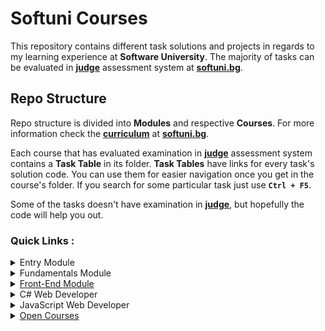 # Softuni Courses

This repository contains different task solutions and projects in regards to my learning experience at **Software University**. The majority of tasks can be evaluated in **[judge](https://judge.softuni.bg/)** assessment system at **[softuni.bg](https://softuni.bg/)**.

## Repo Structure

Repo structure is divided into **Modules** and respective **Courses**. For more information check the **[curriculum](https://softuni.bg/trainings/courses)** at **[softuni.bg](https://softuni.bg/)**.

Each course that has evaluated examination in **[judge](https://judge.softuni.bg/)** assessment system contains a **Task Table** in its folder. **Task Tables** have links for every task's solution code. You can use them for easier navigation once you get in the course's folder. If you search for some particular task just use **`Ctrl + F5`**. 

Some of the tasks doesn't have examination in **[judge](https://judge.softuni.bg/)**, but hopefully the code will help you out.

### Quick Links :
<details>
  <summary>Entry Module</summary>
  <ul>
    <li>
      <a href="https://github.com/radrex/SoftuniCourses/tree/master/Programming%20Basics">Programming Basics</a>
      <ul>
        <li><a href="https://github.com/radrex/SoftuniCourses/tree/master/Programming%20Basics/C%23">With C#</a></li>
      </ul>
    </li>
  </ul>

---

</details>

<details>
  <summary>Fundamentals Module</summary>
  <ul>
    <li>
      <a href="https://github.com/radrex/SoftuniCourses/tree/master/Programming%20Fundamentals">Programming Fundamentals</a>
      <ul>
        <li><a href="https://github.com/radrex/SoftuniCourses/tree/master/Programming%20Fundamentals/C%23">With C#</a></li>
      </ul>
    </li>
  </ul>

---

</details>

<details>
  <summary><a href="https://github.com/radrex/SoftuniCourses/tree/master/Front-End">Front-End Module</a></summary>
  <ul>
    <li>
      <a href="https://github.com/radrex/SoftuniCourses/tree/master/Front-End/01.HTML%20%26%20CSS">HTML & CSS</a>
    </li>
    <li>
      <a href="https://github.com/radrex/SoftuniCourses/tree/master/Front-End/02.CSS%20Advanced">CSS Advanced</a>
    </li>
  </ul>

---

</details>

<details>
  <summary>C# Web Developer</summary>
  <ul>
    <li>
      <a href="https://github.com/radrex/SoftuniCourses/tree/master/C%23%20Web%20Developer/C%23%20Advanced">C# Advanced Module</a>
      <ul>
        <li><a href="https://github.com/radrex/SoftuniCourses/tree/master/C%23%20Web%20Developer/C%23%20Advanced/C%23%20Advanced">C# Advanced</a></li>
        <li><a href="https://github.com/radrex/SoftuniCourses/tree/master/C%23%20Web%20Developer/C%23%20Advanced/C%23%20OOP">C# OOP</a></li>
      </ul>
    </li>
    <li>
      <a href="https://github.com/radrex/SoftuniCourses/tree/master/C%23%20Web%20Developer/C%23%20DB">C# DB Module</a>
      <ul>
        <li><a href="https://github.com/radrex/SoftuniCourses/tree/master/C%23%20Web%20Developer/C%23%20DB/01.Databases%20Basics%20-%20MS%20SQL%20Server">Databases Basics - MS SQL Server</a></li>
        <li><a href="https://github.com/radrex/SoftuniCourses/tree/master/C%23%20Web%20Developer/C%23%20DB/02.Entity%20Framework%20Core">Entity Framework Core</a></li>
      </ul>
    </li>
    <li>
      <a href="https://github.com/radrex/SoftuniCourses/tree/master/C%23%20Web%20Developer/C%23%20Web">C# Web Module</a>
      <ul>
        <li><a href="https://github.com/radrex/SoftuniCourses/tree/master/C%23%20Web%20Developer/C%23%20Web/C%23%20Web%20Basics">C# Web Basics</a></li>
        <li><a href="https://github.com/radrex/SoftuniCourses/tree/master/C%23%20Web%20Developer/C%23%20Web/ASP.NET%20Core">ASP.NET Core</a></li>
      </ul>
    </li>
  </ul>

---

</details>

<details>
  <summary>JavaScript Web Developer</summary>
  <ul>
    <li>
      <a href="https://github.com/radrex/SoftuniCourses/tree/master/JS%20Web%20Developer/JS%20Advanced">JS Advanced Module</a>
      <ul>
        <li><a href="https://github.com/radrex/SoftuniCourses/tree/master/JS%20Web%20Developer/JS%20Advanced/JS%20Advanced">JS Advanced</a></li>
        <li>JS Applications</li>
      </ul>
    </li>
  </ul>

---

</details>

<details>
  <summary><a href="https://github.com/radrex/SoftuniCourses/tree/master/Open%20Courses">Open Courses</a></summary>
  <ul>
    <li>
      <a href="https://github.com/radrex/SoftuniCourses/tree/master/Open%20Courses/C%20Essentials">C Essentials</a>
    </li>
    <li>
      <a href="https://github.com/radrex/SoftuniCourses/tree/master/Open%20Courses/C%2B%2B%20Fundamentals">C++ Fundamentals</a>
    </li>
  </ul>

---

</details>